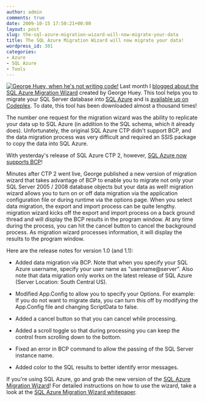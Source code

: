 ```yaml
---
author: admin
comments: true
date: 2009-10-15 17:50:21+00:00
layout: post
slug: the-sql-azure-migration-wizard-will-now-migrate-your-data
title: The SQL Azure Migration Wizard will now migrate your data!
wordpress_id: 301
categories:
- Azure
- SQL Azure
- Tools
---
```


[![George Huey, when he's not writing code!](http://images.wadewegner.com/wordpress/2009/10/GeorgeHuey_thumb.jpg)](http://images.wadewegner.com/wordpress/2009/10/GeorgeHuey.jpg) Last month I [blogged about the SQL Azure Migration Wizard](http://www.wadewegner.com/index.php/2009/09/01/sql-azure-migration-wizard/) created by George Huey. This tool helps you to migrate your SQL Server database into [SQL Azure](http://www.microsoft.com/azure/sql.mspx) and is [available up on Codeplex](http://sqlazuremw.codeplex.com/). To date, this tool has been downloaded almost a thousand times!

 

The number one request for the migration wizard was the ability to replicate your data up to SQL Azure (in addition to the SQL schema, which it already does). Unfortunately, the original SQL Azure CTP didn't support BCP, and the data migration process was very difficult and required an SSIS package to copy the data into SQL Azure.

 

With yesterday's release of SQL Azure CTP 2, however, [SQL Azure now supports BCP](http://www.wadewegner.com/index.php/2009/10/15/sql-azure-database-is-feature-complete/)!

 

Minutes after CTP 2 went live, George published a new version of migration wizard that takes advantage of BCP to enable you to migrate not only your SQL Server 2005 / 2008 database objects but your data as well! migration wizard allows you to turn on or off data migration via the application configuration file or during runtime via the options page. When you select data migration, the export and import process can be quite lengthy. migration wizard kicks off the export and import process on a back ground thread and will display the BCP results in the program window. At any time during the process, you can hit the cancel button to cancel the background process. As migration wizard processes information, it will display the results to the program window.

 

Here are the release notes for version 1.0 (and 1.1):

 

  
  * Added data migration via BCP. Note that when you specify your SQL Azure username, specify your user name as "username@server". Also note that data migration only works on the latest release of SQL Azure (Server Location: South Central US).
   
  * Modified App.Config to allow you to specify your Options. For example: If you do not want to migrate data, you can turn this off by modifying the App.Config file and changing ScriptData to false.
   
  * Added a cancel button so that you can cancel while processing.
   
  * Added a scroll toggle so that during processing you can keep the control from scrolling down to the bottom.
   
  * Fixed an error in BCP command to allow the passing of the SQL Server instance name.
   
  * Added color to the SQL results to better identify error messages.
 

If you're using SQL Azure, go and grab the new version of the [SQL Azure Migration Wizard](http://sqlazuremw.codeplex.com/)! For detailed instructions on how to use the wizard, take a look at the [SQL Azure Migration Wizard whitepaper](http://sqlazuremw.codeplex.com/Release/ProjectReleases.aspx?ReleaseId=32334#DownloadId=86938).
